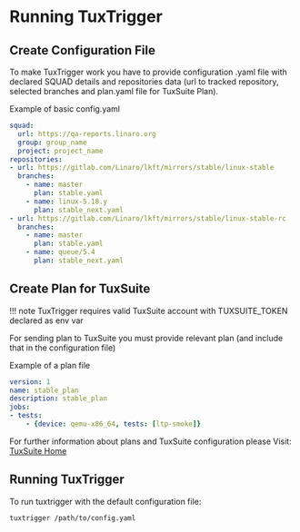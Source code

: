 # Running TuxTrigger

## Create Configuration File

To make TuxTrigger work you have to provide configuration .yaml file with declared SQUAD details and repositories data
(url to tracked repository, selected branches and plan.yaml file for TuxSuite Plan).

Example of basic config.yaml

```yaml
squad:
  url: https://qa-reports.linaro.org
  group: group_name
  project: project_name
repositories:
- url: https://gitlab.com/Linaro/lkft/mirrors/stable/linux-stable
  branches:
    - name: master
      plan: stable.yaml
    - name: linux-5.18.y
      plan: stable_next.yaml
- url: https://gitlab.com/Linaro/lkft/mirrors/stable/linux-stable-rc
  branches:
    - name: master
      plan: stable.yaml
    - name: queue/5.4
      plan: stable_next.yaml
```

## Create Plan for TuxSuite

!!! note
    TuxTrigger requires valid TuxSuite account with TUXSUITE_TOKEN declared as env var

For sending plan to TuxSuite you must provide relevant plan (and include that in the configuration file)

Example of a plan file
```yaml
version: 1
name: stable_plan
description: stable_plan
jobs:
- tests:
    - {device: qemu-x86_64, tests: [ltp-smoke]}
```
For further information about plans and TuxSuite configuration please Visit: [TuxSuite Home](https://docs.tuxsuite.com/)

## Running TuxTrigger

To run tuxtrigger with the default configuration file:
```shell
tuxtrigger /path/to/config.yaml
```


